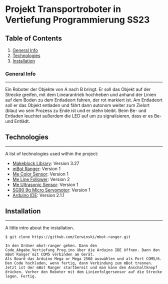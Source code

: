 # Projekt Transportroboter in Vertiefung Programmierung SS23

## Table of Contents
1. [General Info](#general-info)
2. [Technologies](#technologies)
3. [Installation](#installation)

### General Info
***
Ein Roboter der Objekte von A nach B bringt.
Er soll das Objekt auf der Strecke greifen, mit dem Linearantrieb hochheben und anhand der Linien auf dem Boden zu dem Entladeort fahren, der rot markiert ist. 
Am Entladeort soll er das Objekt entladen und fährt dann autonom weiter zum Zielort (blau) wo sein Prozess zu Ende ist und er stehn bleibt.
Beim Be- und Entladen leuchtet außerdem die LED auf um zu signalisieren, dass er es Be- und Entlädt.

## Technologies
***
A list of technologies used within the project:
* [Makeblock Library](https://github.com/Makeblock-official/Makeblock-Libraries): Version 3.27
* [mBot Ranger](https://www.makeblock.com/pages/mbot-ranger-robot-building-kit): Version 1
* [Me Color Sensor](http://docs.makeblock.com/diy-platform/en/electronic-modules/sensors/me-color-sensor-v1.html): Version 1
* [Me Line Follower](https://education.makeblock.com/help/me-line-follower/): Version 2
* [Me Ultrasonic Sensor](https://education.makeblock.com/help/me-ultrasonic-sensor/): Version 1
* [SG90 9g Micro Servomotor](https://www.roboter-bausatz.de/p/sg90-9g-micro-servomotor): Version 1
* [Arduino IDE](https://www.arduino.cc/en/software): Version 2.1.1

## Installation
***
A little intro about the installation. 
```
$ git clone https://github.com/Cerwinski/mbot-ranger.git

In den Ordner mbot-ranger gehen. Dann den Code_Abgabe_Vertiefung_Prog.ino über die Arduino IDE öffnen. Dann den mBot Ranger mit COM5 verbinden am Gerät. 
Als Board das Arduino Mega or Mega 2560 auswählen und als Port COM5/6. Den Code hochladen, wenn fertig, dann Verbindung zum mBot trennen.
Jetzt ist der mBot Ranger startbereit und man kann den Anschaltknopf drücken. Vorher den Roboter mit dem Linienfolgersensor auf die Strecke legen. Fertig.

